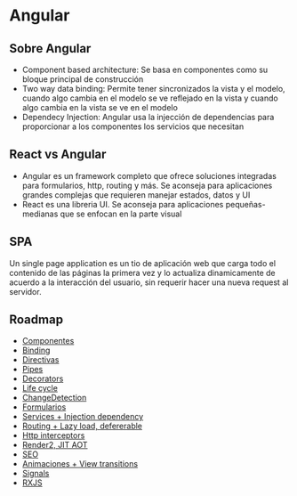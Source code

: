 # Angular

## Sobre Angular

- Component based architecture: Se basa en componentes como su bloque principal de construcción
- Two way data binding: Permite tener sincronizados la vista y el modelo, cuando algo cambia en el modelo se ve reflejado en la vista y cuando algo cambia en la vista se ve en el modelo
- Dependecy Injection: Angular usa la injección de dependencias para proporcionar a los componentes los servicios que necesitan

## React vs Angular

- Angular es un framework completo que ofrece soluciones integradas para formularios, http, routing y más. Se aconseja para aplicaciones grandes complejas que requieren manejar estados, datos y UI
- React es una libreria UI. Se aconseja para aplicaciones pequeñas-medianas que se enfocan en la parte visual

## SPA

Un single page application es un tio de aplicación web que carga todo el contenido de las páginas la primera vez y lo actualiza dinamicamente de acuerdo a la interacción del usuario, sin requerir hacer una nueva request al servidor.

## Roadmap

- [Componentes](./src/app/components/README.md)
- [Binding](./src/app/binding/README.md)
- [Directivas](./src/app/directives/README.md)
- [Pipes](./src/app/pipes/README.md)
- [Decorators](./src/app/decorators/README.md)
- [Life cycle](./src/app/life-cycle-hooks/README.md)
- [ChangeDetection](./src/app/ChangeDetection/README.md)
- [Formularios](./src/app/Forms/README.md)
- [Services + Injection dependency](./src/app/services-and-injections/README.md)
- [Routing + Lazy load, defererable](./src/app/routing-advanced%20+%20lazy/README.md)
- [Http interceptors](./src/app/http/README.md)
- [Render2, JIT AOT](./src/app/render2-jit-aot/)
- [SEO](./src/app/seo/README.md)
- [Animaciones + View transitions](./src/app/animaciones/README.md)
- [Signals](./src/app/signals/README.md)
- [RXJS](./src/app/rxjs/README.md)
